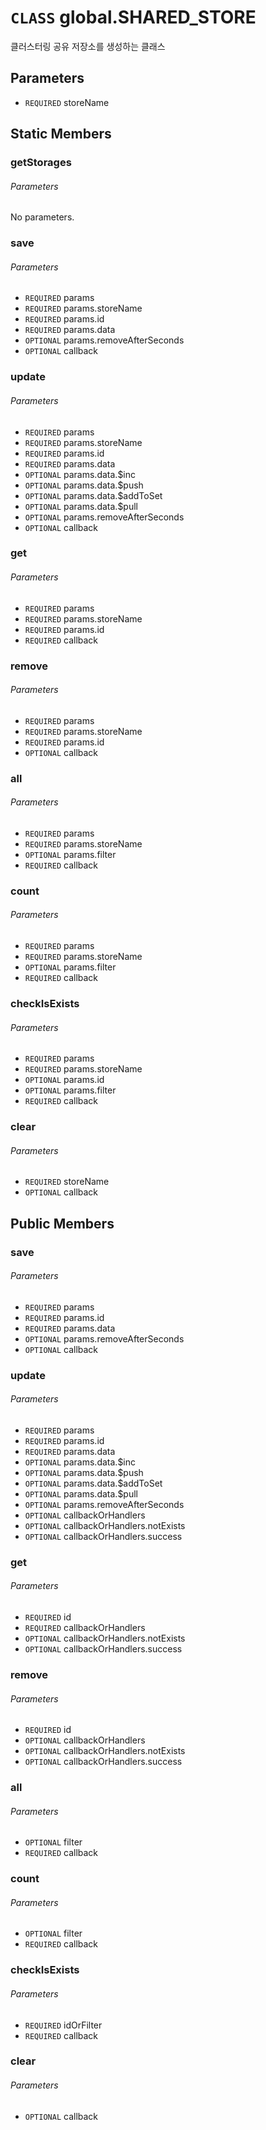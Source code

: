 # `CLASS` global.SHARED_STORE
클러스터링 공유 저장소를 생성하는 클래스

## Parameters
* `REQUIRED` storeName 

## Static Members

### getStorages
###### Parameters
No parameters.

### save
###### Parameters
* `REQUIRED` params 
* `REQUIRED` params.storeName 
* `REQUIRED` params.id 
* `REQUIRED` params.data 
* `OPTIONAL` params.removeAfterSeconds 
* `OPTIONAL` callback 

### update
###### Parameters
* `REQUIRED` params 
* `REQUIRED` params.storeName 
* `REQUIRED` params.id 
* `REQUIRED` params.data 
* `OPTIONAL` params.data.$inc 
* `OPTIONAL` params.data.$push 
* `OPTIONAL` params.data.$addToSet 
* `OPTIONAL` params.data.$pull 
* `OPTIONAL` params.removeAfterSeconds 
* `OPTIONAL` callback 

### get
###### Parameters
* `REQUIRED` params 
* `REQUIRED` params.storeName 
* `REQUIRED` params.id 
* `REQUIRED` callback 

### remove
###### Parameters
* `REQUIRED` params 
* `REQUIRED` params.storeName 
* `REQUIRED` params.id 
* `OPTIONAL` callback 

### all
###### Parameters
* `REQUIRED` params 
* `REQUIRED` params.storeName 
* `OPTIONAL` params.filter 
* `REQUIRED` callback 

### count
###### Parameters
* `REQUIRED` params 
* `REQUIRED` params.storeName 
* `OPTIONAL` params.filter 
* `REQUIRED` callback 

### checkIsExists
###### Parameters
* `REQUIRED` params 
* `REQUIRED` params.storeName 
* `OPTIONAL` params.id 
* `OPTIONAL` params.filter 
* `REQUIRED` callback 

### clear
###### Parameters
* `REQUIRED` storeName 
* `OPTIONAL` callback 

## Public Members

### save
###### Parameters
* `REQUIRED` params
* `REQUIRED` params.id
* `REQUIRED` params.data
* `OPTIONAL` params.removeAfterSeconds
* `OPTIONAL` callback

### update
###### Parameters
* `REQUIRED` params
* `REQUIRED` params.id
* `REQUIRED` params.data
* `OPTIONAL` params.data.$inc
* `OPTIONAL` params.data.$push
* `OPTIONAL` params.data.$addToSet
* `OPTIONAL` params.data.$pull
* `OPTIONAL` params.removeAfterSeconds
* `OPTIONAL` callbackOrHandlers
* `OPTIONAL` callbackOrHandlers.notExists
* `OPTIONAL` callbackOrHandlers.success

### get
###### Parameters
* `REQUIRED` id
* `REQUIRED` callbackOrHandlers
* `OPTIONAL` callbackOrHandlers.notExists
* `OPTIONAL` callbackOrHandlers.success

### remove
###### Parameters
* `REQUIRED` id
* `OPTIONAL` callbackOrHandlers
* `OPTIONAL` callbackOrHandlers.notExists
* `OPTIONAL` callbackOrHandlers.success

### all
###### Parameters
* `OPTIONAL` filter
* `REQUIRED` callback

### count
###### Parameters
* `OPTIONAL` filter
* `REQUIRED` callback

### checkIsExists
###### Parameters
* `REQUIRED` idOrFilter
* `REQUIRED` callback

### clear
###### Parameters
* `OPTIONAL` callback
